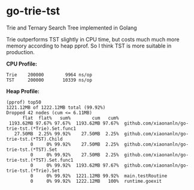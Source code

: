 # go-trie-tst
Trie and Ternary Search Tree implemented in Golang

Trie outperforms TST slightly in CPU time, but costs much much more memory according to heap pprof.
So I think TST is more suitable in production.

**CPU Profile:**
```
Trie    200000	      9964 ns/op
TST     200000	     10339 ns/op
```

**Heap Profile:**
```
(pprof) top50
1221.12MB of 1222.12MB total (99.92%)
Dropped 42 nodes (cum <= 6.11MB)
      flat  flat%   sum%        cum   cum%
 1193.62MB 97.67% 97.67%  1193.62MB 97.67%  github.com/xiaonanln/go-trie-tst.(*Trie).Set.func1
   27.50MB  2.25% 99.92%    27.50MB  2.25%  github.com/xiaonanln/go-trie-tst.(*TST).Child
         0     0% 99.92%    27.50MB  2.25%  github.com/xiaonanln/go-trie-tst.(*TST).Set
         0     0% 99.92%    27.50MB  2.25%  github.com/xiaonanln/go-trie-tst.(*TST).Set.func1
         0     0% 99.92%  1193.62MB 97.67%  github.com/xiaonanln/go-trie-tst.(*Trie).Set
         0     0% 99.92%  1221.12MB 99.92%  main.testRoutine
         0     0% 99.92%  1222.12MB   100%  runtime.goexit
```